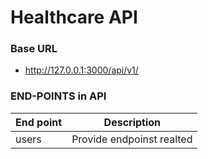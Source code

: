 # Healthcare API

### Base URL
- http://127.0.0.1:3000/api/v1/

### END-POINTS in API
| End point | Description |
| --------- | ----------- |
| users | Provide endpoinst realted |
